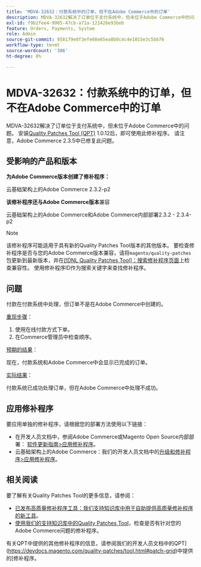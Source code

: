 ```yaml
---
title: 'MDVA-32632：付款系统中的订单，但不在Adobe Commerce中的订单'
description: MDVA-32632解决了订单位于支付系统中，但未位于Adobe Commerce中的问题。 安装[Quality Patches Tool (QPT)](/help/announcements/adobe-commerce-announcements/magento-quality-patches-released-new-tool-to-self-serve-quality-patches.md) 1.0.12后，即可使用此修补程序。 请注意，Adobe Commerce 2.3.5中已修复此问题。
exl-id: f9b2fee4-9905-47cb-a71a-121426e93beb
feature: Orders, Payments, System
role: Admin
source-git-commit: 958179e0f3efe08e65ea8b0c4c4e1015e3c5bb76
workflow-type: tm+mt
source-wordcount: '386'
ht-degree: 0%

---
```


# MDVA-32632：付款系统中的订单，但不在Adobe Commerce中的订单

MDVA-32632解决了订单位于支付系统中，但未位于Adobe Commerce中的问题。 安装[Quality Patches Tool (QPT)](/help/announcements/adobe-commerce-announcements/magento-quality-patches-released-new-tool-to-self-serve-quality-patches.md) 1.0.12后，即可使用此修补程序。 请注意，Adobe Commerce 2.3.5中已修复此问题。

## 受影响的产品和版本

**为Adobe Commerce版本创建了修补程序：**

云基础架构上的Adobe Commerce 2.3.2-p2

**该修补程序还与Adobe Commerce版本**&#x200B;兼容

云基础架构上的Adobe Commerce和Adobe Commerce内部部署2.3.2 - 2.3.4-p2

>[!NOTE]
>
>该修补程序可能适用于具有新的Quality Patches Tool版本的其他版本。 要检查修补程序是否与您的Adobe Commerce版本兼容，请将`magento/quality-patches`包更新到最新版本，并在[[!DNL Quality Patches Tool]：搜索修补程序页面](https://devdocs.magento.com/quality-patches/tool.html#patch-grid)上检查兼容性。 使用修补程序ID作为搜索关键字来查找修补程序。

## 问题

付款在付款系统中处理，但订单不是在Adobe Commerce中创建的。

<u>重现步骤</u>：

1. 使用在线付款方式下单。
1. 在Commerce管理员中检查顺序。

<u>预期的结果</u>：

现在，付款系统和Adobe Commerce中会显示已完成的订单。

<u>实际结果</u>：

付款系统已成功处理订单，但在Adobe Commerce中处理不成功。

## 应用修补程序

要应用单独的修补程序，请根据您的部署方法使用以下链接：

* 在开发人员文档中，参阅Adobe Commerce或Magento Open Source内部部署： [软件更新指南>应用修补程序](https://devdocs.magento.com/guides/v2.4/comp-mgr/patching/mqp.html)。
* 云基础架构上的Adobe Commerce：我们的开发人员文档中的[升级和修补程序>应用修补程序](https://devdocs.magento.com/cloud/project/project-patch.html)。

## 相关阅读

要了解有关Quality Patches Tool的更多信息，请参阅：

* [已发布高质量修补程序工具：我们支持知识库中用于自助提供高质量修补程序的新工具](/help/announcements/adobe-commerce-announcements/magento-quality-patches-released-new-tool-to-self-serve-quality-patches.md)。
* [使用我们的支持知识库中的Quality Patches Tool](/help/support-tools/patches-available-in-qpt-tool/check-patch-for-magento-issue-with-magento-quality-patches.md)，检查是否有针对您的Adobe Commerce问题的修补程序。

有关QPT中提供的其他修补程序的信息，请参阅我们的开发人员文档中的QPT](https://devdocs.magento.com/quality-patches/tool.html#patch-grid)中提供的[修补程序。
